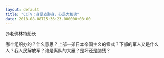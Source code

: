 ```yaml
---
layout: default
title: "CCTV：身是支那身，心是大和魂"
date: 2018-08-08T15:36:23.000000+08:00
---
```


@老佛林特船长

哪个组织办的？什么意思？上部一架日本帝国主义的零式？下部的军人又是什么人？我人民解放军？谁是离队的大雁？是坏还是脑残？

